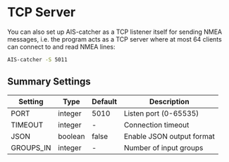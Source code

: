 

# TCP Server


You can also set up AIS-catcher as a TCP listener itself for sending NMEA messages, i.e. the program acts as a TCP server where at most 64 clients can connect to and read NMEA lines:
```bash
AIS-catcher -S 5011
```

## Summary Settings

| Setting | Type | Default | Description |
|---------|------|---------|-------------|
| PORT | integer | 5010 | Listen port (0-65535) |
| TIMEOUT | integer | - | Connection timeout |
| JSON | boolean | false | Enable JSON output format |
| GROUPS_IN | integer | - | Number of input groups |
